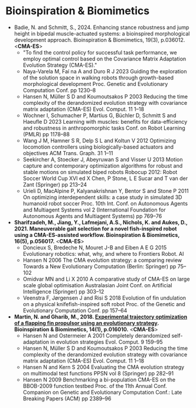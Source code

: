 # Bioinspiration & Biomimetics

* Badie, N. and Schmitt, S., 2024. Enhancing stance robustness and jump height in bipedal muscle-actuated systems: a bioinspired morphological development approach. Bioinspiration & Biomimetics, 19(3), p.036012. <**CMA-ES**>
  * "To find the control policy for successful task performance, we employ optimal control based on the Covariance Matrix Adaptation Evolution Strategy (CMA-ES)."
  * Naya-Varela M, Faí na A and Duro R J 2023 Guiding the exploration of the solution space in walking robots through growth-based morphological development Proc. Genetic and Evolutionary Computation Conf. pp 1230–8
  * Hansen N, Müller S D and Koumoutsakos P 2003 Reducing the time complexity of the derandomized evolution strategy with covariance matrix adaptation (CMA-ES) Evol. Comput. 11 1–18
  * Wochner I, Schumacher P, Martius G, Büchler D, Schmitt S and Haeufle D 2023 Learning with muscles: benefits for data-efficiency and robustness in anthropomorphic tasks Conf. on Robot Learning (PMLR) pp 1178–88
  * Wang J M, Hamner S R, Delp S L and Koltun V 2012 Optimizing locomotion controllers using biologically-based actuators and objectives ACM Trans. Graph. 31 1–11
  * Seekircher A, Stoecker J, Abeyruwan S and Visser U 2013 Motion capture and contemporary optimization algorithms for robust and stable motions on simulated biped robots Robocup 2012: Robot Soccer World Cup XVI ed X Chen, P Stone, L E Sucar and T van der Zant (Springer) pp 213–24
  * Urieli D, MacAlpine P, Kalyanakrishnan Y, Bentor S and Stone P 2011 On optimizing interdependent skills: a case study in simulated 3D humanoid robot soccer Proc. 10th Int. Conf. on Autonomous Agents and Multiagent Systems vol 2 (International Foundation for Autonomous Agents and Multiagent Systems) pp 769–76
* **Sharifzadeh, M., Jiang, Y., Lafmejani, A.S., Nichols, K. and Aukes, D., 2021. Maneuverable gait selection for a novel fish-inspired robot using a CMA-ES-assisted workflow. Bioinspiration & Biomimetics, 16(5), p.056017.** <**CMA-ES**>
  * Doncieux S, Bredeche N, Mouret J-B and Eiben A E G 2015 Evolutionary robotics: what, why, and where to Frontiers Robot. AI
  * Hansen N 2006 The CMA evolution strategy: a comparing review Towards a New Evolutionary Computation (Berlin: Springer) pp 75–102
  * Omidvar MN and Li X 2010 A comparative study of CMA-ES on large scale global optimisation Australasian Joint Conf. on Artificial Intelligence (Springer) pp 303–12
  * Veenstra F, Jørgensen J and Risi S 2018 Evolution of fin undulation on a physical knifefish-inspired soft robot Proc. of the Genetic and Evolutionary Computation Conf. pp 157–64
* **Martin, N. and Gharib, M., 2018. [Experimental trajectory optimization of a flapping fin propulsor using an evolutionary strategy](https://iopscience.iop.org/article/10.1088/1748-3190/aaefa5). Bioinspiration & Biomimetics, 14(1), p.016010.** <**CMA-ES**>
  * Hansen N and Ostermeier A 2001 Completely derandomized self-adaptation in evolution strategies Evol. Comput. 9 159–95
  * Hansen N, Müller S D and Koumoutsakos P 2003 Reducing the time complexity of the derandomized evolution strategy with covariance matrix adaptation (CMA-ES) Evol. Comput. 11 1–18
  * Hansen N and Kern S 2004 Evaluating the CMA evolution strategy on multimodal test functions PPSN vol 8 (Springer) pp 282–91
  * Hansen N 2009 Benchmarking a bi-population CMA-ES on the BBOB-2009 function testbed Proc. of the 11th Annual Conf. Companion on Genetic and Evolutionary Computation Conf.: Late Breaking Papers (ACM) pp 2389–96
